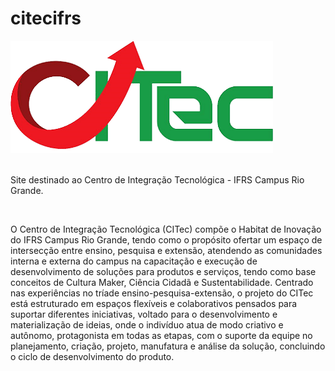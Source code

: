 # citecifrs

[![Logo CITec - IFRS](https://github.com/juanmadeira/citecifrs/blob/main/img/citec-logo.png)](https://juanmadeira.github.io/citecifrs)
<br>
<br>
<p>Site destinado ao Centro de Integração Tecnológica - IFRS Campus Rio Grande.</p>
<br>
<p>O Centro de Integração Tecnológica (CITec) compõe o Habitat de Inovação do IFRS Campus Rio Grande, tendo como o propósito ofertar um espaço de intersecção entre ensino, pesquisa e extensão, atendendo as comunidades interna e externa do campus na capacitação e execução de desenvolvimento de soluções para produtos e serviços, tendo como base conceitos de Cultura Maker, Ciência Cidadã e Sustentabilidade. Centrado nas experiências no tríade ensino-pesquisa-extensão, o projeto do CITec está estruturado em espaços flexíveis e colaborativos pensados para suportar diferentes iniciativas, voltado para o desenvolvimento e materialização de ideias, onde o indivíduo atua de modo criativo e autônomo, protagonista em todas as etapas, com o suporte da equipe no planejamento, criação, projeto, manufatura e análise da solução, concluindo o ciclo de desenvolvimento do produto.</p>

